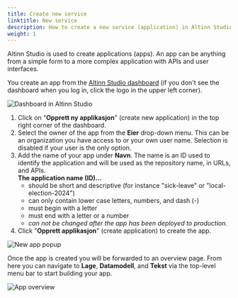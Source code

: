 ```yaml
---
title: Create new service
linktitle: New service
description: How to create a new service (application) in Altinn Studio.
weight: 1
---
```


Altinn Studio is used to create applications (apps).
An app can be anything from a simple form to a more complex application with APIs and user interfaces.

You create an app from the [Altinn Studio dashboard](https://altinn.studio/dashboard) (if you don't see the dashboard when you log in, click the logo in the upper left corner).

![Dashboard in Altinn Studio](https://altinncdn.no/studio/docs/images/dashboard_new-app-button.png "Altinn Studio Dashboard")

1. Click on "**Opprett ny applikasjon**" (create new application) in the top right corner of the dashboard.
2. Select the owner of the app from the **Eier** drop-down menu.
    This can be an organization you have access to or your own user name. Selection is disabled if your user is the only option.
3. Add the name of your app under **Navn**.
    The name is an ID used to identify the application and will be used as the repository name, in URLs, and APIs.  
    **The application name (ID)...**
   - should be short and descriptive (for instance "sick-leave" or "local-election-2024")
   - can only contain lower case letters, numbers, and dash (-)
   - must begin with a letter
   - must end with a letter or a number
   - _can not be changed after the app has been deployed to production._
4. Click "**Opprett applikasjon**" (create application) to create the app.

![New app popup](https://altinncdn.no/studio/docs/images/dashboard_new-app.png "Create new app")

Once the app is created you will be forwarded to an overview page.
From here you can navigate to **Lage**, **Datamodell**, and **Tekst** via the top-level menu bar to start building your app.

![App overview](https://altinncdn.no/studio/docs/images/app-development_overview.png "App Overview")
